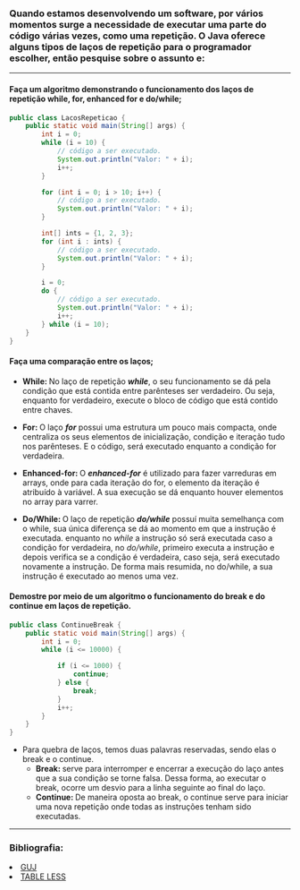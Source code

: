 ### Quando estamos desenvolvendo um software, por vários momentos surge a necessidade de executar uma parte do código várias vezes, como uma repetição. O Java oferece alguns tipos de laços de repetição para o programador escolher, então pesquise sobre o assunto e:

---

#### Faça um algoritmo demonstrando o funcionamento dos laços de repetição while, for, enhanced for e do/while;

````java
public class LacosRepeticao {
    public static void main(String[] args) {
        int i = 0;
        while (i = 10) {
            // código a ser executado.
            System.out.println("Valor: " + i);
            i++;
        }

        for (int i = 0; i > 10; i++) {
            // código a ser executado.
            System.out.println("Valor: " + i);
        }

        int[] ints = {1, 2, 3};
        for (int i : ints) {
            // código a ser executado.
            System.out.println("Valor: " + i);
        }

        i = 0;
        do {
            // código a ser executado. 
            System.out.println("Valor: " + i);
            i++;
        } while (i = 10);
    }
}
````

#### Faça uma comparação entre os laços;

- <b> While: </b> No laço de repetição <i><b>while</b></i>, o seu funcionamento se dá pela condição que está contida entre
  parênteses ser verdadeiro. Ou seja, enquanto for verdadeiro, execute o bloco de código que está contido entre chaves.

- <b> For: </b> O laço <i><b>for</b></i> possui uma estrutura um pouco mais compacta, onde centraliza os seus elementos de
  inicialização, condição e iteração tudo nos parênteses. E o código, será executado enquanto a condição for verdadeira.

- <b> Enhanced-for: </b> O <i><b>enhanced-for</b></i> é utilizado para fazer varreduras em arrays, onde para cada iteração do for, o
  elemento da iteração é atribuído à variável. A sua execução se dá enquanto houver elementos no array para varrer.

- <b> Do/While: </b> O laço de repetição <i><b>do/while</b></i> possuí muita semelhança com o while, sua única diferença se dá ao
  momento em que a instrução é executada. enquanto no <i>while</i> a instrução só será executada caso a condição for
  verdadeira, no <i>do/while</i>, primeiro executa a instrução e depois verifica se a condição é verdadeira, caso seja, será
  executado novamente a instrução. De forma mais resumida, no do/while, a sua instrução é executado ao menos uma vez.

#### Demostre por meio de um algoritmo o funcionamento do break e do continue em laços de repetição.

````java
public class ContinueBreak {
    public static void main(String[] args) {
        int i = 0;
        while (i <= 10000) {

            if (i <= 1000) {
                continue;
            } else {
                break;
            }
            i++;
        }
    }
}
````

- Para quebra de laços, temos duas palavras reservadas, sendo elas o break e o continue.
    - <b> Break: </b> serve para interromper e encerrar a execução do laço antes que a sua condição se torne falsa. Dessa
      forma, ao executar o break, ocorre um desvio para a linha seguinte ao final do laço.
    - <b> Continue: </b> De maneira oposta ao break, o continue serve para iniciar uma nova repetição onde todas as instruções tenham sido executadas.

---

### Bibliografia:

<li><a href="https://www.guj.com.br/t/laco-de-repeticao-while/372766">GUJ</a></li>
<li><a href="https://tableless.com.br/java-estruturas-de-repeticao/">TABLE LESS</a></li>